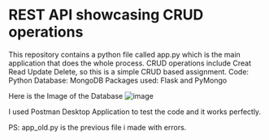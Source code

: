 # REST API showcasing CRUD operations

This repository contains a python file called app.py which is the main application that does the whole process. CRUD operations include Creat Read Update Delete, so this is a simple CRUD based assignment.
Code: Python
Database: MongoDB
Packages used: Flask and PyMongo

Here is the Image of the Database
![image](https://user-images.githubusercontent.com/55803008/152644459-5a6c9d39-0dd2-424b-905f-3d56f092f677.png)

I used Postman Desktop Application to test the code and it works perfectly.

PS: app_old.py is the previous file i made with errors.
